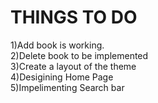 # THINGS TO DO
1)Add book is working.<br> 
2)Delete book to be implemented<br>
3)Create a layout of the theme<br>
4)Desigining Home Page<br>
5)Impelimenting Search bar <br>
